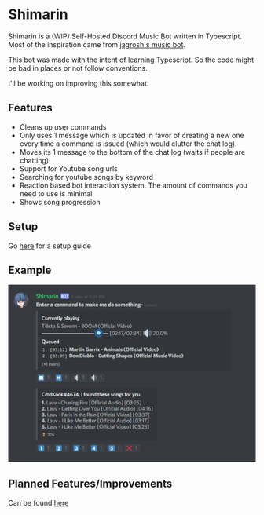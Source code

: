 # Shimarin

Shimarin is a (WIP) Self-Hosted Discord Music Bot written in Typescript.  
Most of the inspiration came from [jagrosh's music bot](https://github.com/jagrosh/MusicBot).  

This bot was made with the intent of learning Typescript. So the code might be bad in places or not follow conventions.  

I'll be working on improving this somewhat.

## Features

- Cleans up user commands
- Only uses 1 message which is updated in favor of creating a new one every time a command is issued (which would clutter the chat log).
- Moves its 1 message to the bottom of the chat log (waits if people are chatting)
- Support for Youtube song urls
- Searching for youtube songs by keyword
- Reaction based bot interaction system. The amount of commands you need to use is minimal
- Shows song progression

## Setup

Go [here](./md/setup-guide.md) for a setup guide

## Example

![](./md/img/example.PNG)


## Planned Features/Improvements

Can be found [here](./md/planned.md) 

